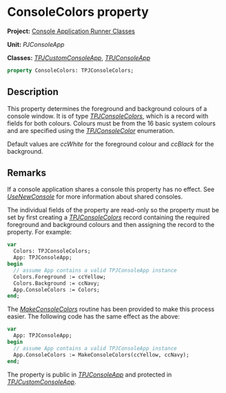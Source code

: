 # ConsoleColors property

**Project:** [Console Application Runner Classes](../API.md)

**Unit:** _PJConsoleApp_

**Classes:** [_TPJCustomConsoleApp_](./TPJCustomConsoleApp.md), [_TPJConsoleApp_](./TPJConsoleApp.md)

```pascal
property ConsoleColors: TPJConsoleColors;
```

## Description

This property determines the foreground and background colours of a console window. It is of type [_TPJConsoleColors_](./TPJConsoleColors.md), which is a record with fields for both colours. Colours must be from the 16 basic system colours and are specified using the [_TPJConsoleColor_](./TPJConsoleColor.md) enumeration.

Default values are _ccWhite_ for the foreground colour and _ccBlack_ for the background.

## Remarks

If a console application shares a console this property has no effect. See [_UseNewConsole_](./TPJCustomConsoleApp-UseNewConsole.md) for more information about shared consoles.

The individual fields of the property are read-only so the property must be set by first creating a [_TPJConsoleColors_](./TPJConsoleColors.md) record containing the required foreground and background colours and then assigning the record to the property. For example:

```pascal
var
  Colors: TPJConsoleColors;
  App: TPJConsoleApp;
begin
  // assume App contains a valid TPJConsoleApp instance
  Colors.Foreground := ccYellow;
  Colors.Background := ccNavy;
  App.ConsoleColors := Colors;
end;
```

The [_MakeConsoleColors_](./Routines.md#makeconsolecolors) routine has been provided to make this process easier. The following code has the same effect as the above:

```pascal
var
  App: TPJConsoleApp;
begin
  // assume App contains a valid TPJConsoleApp instance
  App.ConsoleColors := MakeConsoleColors(ccYellow, ccNavy);
end;
```

The property is public in [_TPJConsoleApp_](./TPJConsoleApp.md) and protected in [_TPJCustomConsoleApp_](./TPJCustomConsoleApp.md).
